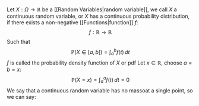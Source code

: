 Let $X:\Omega\to \mathbb{R}$ be a [[Random Variables|random variable]], we call $X$ a continuous random variable, or $X$ has a continuous probability distribution, if there exists a non-negative [[Functions|function]] $f$:
$$
f:\mathbb{R}\to \mathbb{R}
$$
Such that
$$
\mathbb{P}(X \in [a,b])=\int ^{b}_{a} f(t) \, dt 
$$
$f$ is called the probability density function of $X$ or pdf
Let $x \in\mathbb{R}$, choose $a=b=x$:
$$
\mathbb{P}(X=x)=\int _{a}^{a}f(t) \, dt =0
$$
We say that a continuous random variable has no massoat a single point, so we can say:
